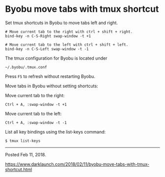 # Byobu move tabs with tmux shortcut

Set tmux shortcuts in Byobu to move tabs left and right.

```
# Move current tab to the right with ctrl + shift + right.
bind-key -n C-S-Right swap-window -t +1

# Move current tab to the left with ctrl + shift + left.
bind-key -n C-S-Left swap-window -t -1
```

The tmux configuration for Byobu is located under
```
~/.byobu/.tmux.conf
```

Press `F5` to refresh without restarting Byobu.

Move tabs in Byobu without setting shortcuts:

Move current tab to the right:
```
Ctrl + A, :swap-window -t +1
```

Move current tab to the left:
```
Ctrl + A, :swap-window -t -1
```

List all key bindings using the list-keys command:
```
$ tmux list-keys
```

---

Posted Feb 11, 2018.

https://www.darklaunch.com/2018/02/11/byobu-move-tabs-with-tmux-shortcut.html